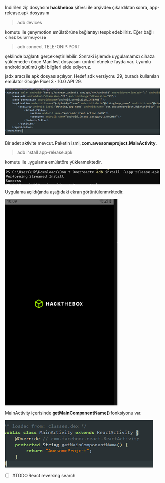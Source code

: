 İndirilen zip dosyasını **hackhebox** şifresi ile arşivden çıkardıktan sonra, app-release.apk dosyasını

> adb devices 

komutu ile genymotion emülatörüne bağlantıyı tespit edebiliriz. Eğer bağlı cihaz bulunmuyorsa

> adb connect TELEFONIP:PORT

şeklinde bağlantı gerçekleştirilebilir. Sonraki işlemde uygulamamızı cihaza yüklemeden önce Manifest dosyasını kontrol etmekte fayda var. Uyumlu android sürümü gibi bilgileri elde ediyoruz.

jadx aracı ile apk dosyası açılıyor. Hedef sdk versiyonu 29, burada kullanılan emülatör Google Pixel 3 - 10.0 API 29.

![](../../images/Pasted%20image%2020220419050514.png)

Bir adet aktivite mevcut. Paketin ismi,  **com.awesomeproject.MainActivity**. 

>adb install app-release.apk 

komutu ile uygulama emülatöre yüklenmektedir.

![](../../images/Pasted%20image%2020220419050821.png)

Uygulama açıldığında aşağıdaki ekran görüntülenmektedir.

![](../../images/Pasted%20image%2020220419051002.png)

MainActivity içerisinde **getMainComponentName()** fonksiyonu var. 

![](../../images/Pasted%20image%2020220419051502.png)


- [ ] #TODO React reversing search 
